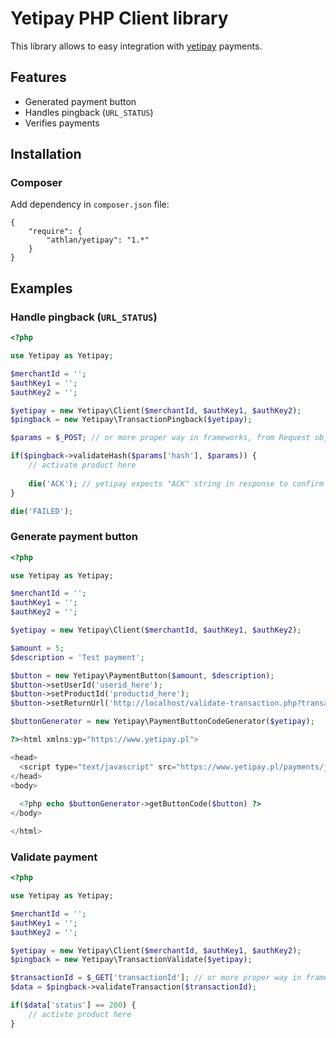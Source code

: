 Yetipay PHP Client library
===

This library allows to easy integration with [yetipay](https://www.yetipay.pl/) payments.

## Features

* Generated payment button
* Handles pingback (`URL_STATUS`)
* Verifies payments

## Installation

### Composer

Add dependency in `composer.json` file:

```
{
    "require": {
        "athlan/yetipay": "1.*"
    }
}
```

## Examples

### Handle pingback  (`URL_STATUS`)

```php
<?php 

use Yetipay as Yetipay;

$merchantId = '';
$authKey1 = '';
$authKey2 = '';

$yetipay = new Yetipay\Client($merchantId, $authKey1, $authKey2);
$pingback = new Yetipay\TransactionPingback($yetipay);

$params = $_POST; // or more proper way in frameworks, from Request object

if($pingback->validateHash($params['hash'], $params)) {
    // activate product here
    
    die('ACK'); // yetipay expects "ACK" string in response to confirm transaction
}

die('FAILED');

```

### Generate payment button

```php
<?php

use Yetipay as Yetipay;

$merchantId = '';
$authKey1 = '';
$authKey2 = '';

$yetipay = new Yetipay\Client($merchantId, $authKey1, $authKey2);

$amount = 5;
$description = 'Test payment';

$button = new Yetipay\PaymentButton($amount, $description);
$button->setUserId('userid_here');
$button->setProductId('productid_here');
$button->setReturnUrl('http://localhost/validate-transaction.php?transactionId=%transactionId%');

$buttonGenerator = new Yetipay\PaymentButtonCodeGenerator($yetipay);

?><html xmlns:yp="https://www.yetipay.pl">

<head>
  <script type="text/javascript" src="https://www.yetipay.pl/payments/js/316/yetixd.js"></script>
</head>
<body>
  
  <?php echo $buttonGenerator->getButtonCode($button) ?>
</body>

</html>
```

### Validate payment

```php
<?php 

use Yetipay as Yetipay;

$merchantId = '';
$authKey1 = '';
$authKey2 = '';

$yetipay = new Yetipay\Client($merchantId, $authKey1, $authKey2);
$pingback = new Yetipay\TransactionValidate($yetipay);

$transactionId = $_GET['transactionId']; // or more proper way in frameworks, from Request object
$data = $pingback->validateTransaction($transactionId);

if($data['status'] == 200) {
    // activte product here
}

```
